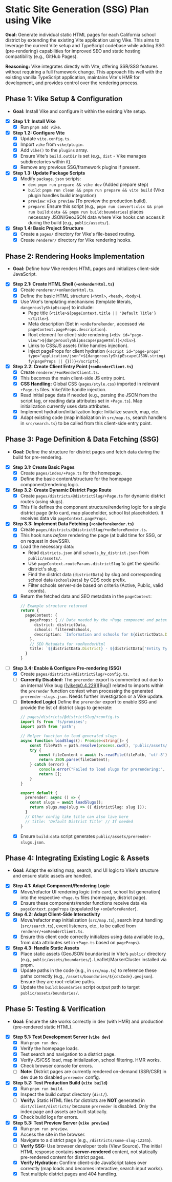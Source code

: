 # **Static Site Generation (SSG) Plan using Vike**

**Goal:** Generate individual static HTML pages for each California school district by extending the existing Vite application using Vike. This aims to leverage the current Vite setup and TypeScript codebase while adding SSG (pre-rendering) capabilities for improved SEO and static hosting compatibility (e.g., GitHub Pages).

**Reasoning:** Vike integrates directly with Vite, offering SSR/SSG features without requiring a full framework change. This approach fits well with the existing vanilla TypeScript application, maintains Vite's HMR for development, and provides control over the rendering process.

## **Phase 1: Vike Setup & Configuration**

*   **Goal:** Install Vike and configure it within the existing Vite setup.
*   [x] **Step 1.1: Install Vike**
    *   [x] Run `pnpm add vike`.
*   [x] **Step 1.2: Configure Vite**
    *   [x] Update `vite.config.ts`.
    *   [x] Import `vike` from `vike/plugin`.
    *   [x] Add `vike()` to the `plugins` array.
    *   [x] Ensure Vite's `build.outDir` is set (e.g., `dist` - Vike manages subdirectories within it).
    *   [x] Remove any previous SSG/framework plugins if present.
*   [x] **Step 1.3: Update Package Scripts**
    *   [x] Modify `package.json` scripts:
        *   `dev`: `pnpm run prepare && vike dev` (Added prepare step)
        *   `build`: `pnpm run clean && pnpm run prepare && vite build` (Vike plugin handles build integration)
        *   `preview`: `vike preview` (To preview the production build).
        *   `prepare`: Ensure this script (e.g., `pnpm run convert:xlsx && pnpm run build:data && pnpm run build:boundaries`) places necessary JSON/GeoJSON data where Vike hooks can access it during the build (e.g., `public/assets/`).
*   [x] **Step 1.4: Basic Project Structure**
    *   [x] Create a `pages/` directory for Vike's file-based routing.
    *   [x] Create `renderer/` directory for Vike rendering hooks.

## **Phase 2: Rendering Hooks Implementation**

*   **Goal:** Define how Vike renders HTML pages and initializes client-side JavaScript.
*   [x] **Step 2.1: Create HTML Shell (`+onRenderHtml.ts`)**
    *   [x] Create `renderer/+onRenderHtml.ts`.
    *   [x] Define the basic HTML structure (`<html>`, `<head>`, `<body>`).
    *   [x] Use Vike's templating mechanisms (template literals, `dangerouslySkipEscape`) to include:
        *   Page title (`<title>${pageContext.title || 'Default Title'}</title>`).
        *   Meta description (Set in `+onBeforeRender`, accessed via `pageContext.pageProps.description`).
        *   Root element for client-side rendering (`<div id="page-view">${dangerouslySkipEscape(pageHtml)}</div>`).
        *   Links to CSS/JS assets (Vike handles injection).
        *   Inject pageProps for client hydration (`<script id="page-props" type="application/json">${dangerouslySkipEscape(JSON.stringify(pageProps || {}))}</script>`).
*   [x] **Step 2.2: Create Client Entry Point (`+onRenderClient.ts`)**
    *   [x] Create `renderer/+onRenderClient.ts`.
    *   [x] This becomes the main client-side JS entry point.
    *   [x] **CSS Handling:** Global CSS (`pages/style.css`) imported in relevant `+Page.ts` files. Vike/Vite handle injection.
    *   [x] Read initial page data if needed (e.g., parsing the JSON from the script tag, or reading data attributes set in `+Page.ts`). Map initialization currently uses data attributes.
    *   [x] Implement hydration/initialization logic: Initialize search, map, etc.
    *   [x] Adapt existing code (map initialization in `src/map.ts`, search handlers in `src/search.ts`) to be called from this client-side entry point.

## **Phase 3: Page Definition & Data Fetching (SSG)**

*   **Goal:** Define the structure for district pages and fetch data during the build for pre-rendering.
*   [x] **Step 3.1: Create Basic Pages**
    *   [x] Create `pages/index/+Page.ts` for the homepage.
    *   [x] Define the basic content/structure for the homepage component/rendering logic.
*   [x] **Step 3.2: Create Dynamic District Page Route**
    *   [x] Create `pages/districts/@districtSlug/+Page.ts` for dynamic district routes (using slugs).
    *   [x] This file defines the component structure/rendering logic for a single district page (info card, map placeholder, school list placeholder). It receives data via `pageContext.pageProps`.
*   [x] **Step 3.3: Implement Data Fetching (`+onBeforeRender.ts`)**
    *   [x] Create `pages/districts/@districtSlug/+onBeforeRender.ts`.
    *   [x] This hook runs *before* rendering the page (at build time for SSG, or on request in dev/SSR).
    *   [x] Load the necessary data:
        *   Read `districts.json` and `schools_by_district.json` from `public/assets/`.
        *   Use `pageContext.routeParams.districtSlug` to get the specific district's slug.
        *   Find the district data (`districtData`) by slug and corresponding school data (`schoolsData`) by CDS code prefix.
        *   Filter schools server-side based on criteria (Active, Public, valid coords).
    *   [x] Return the fetched data and SEO metadata in the `pageContext`:
        ```typescript
        // Example structure returned
        return {
          pageContext: {
            pageProps: { // Data needed by the +Page component and potentially the client
              district: districtData,
              schools: filteredSchools,
              description: `Information and schools for ${districtData.District}...`
            },
            // SEO Metadata for +onRenderHtml
            title: `${districtData.District} - ${districtData['Entity Type']}` // Updated title format
          }
        }
        ```
*   [ ] **Step 3.4: Enable & Configure Pre-rendering (SSG)**
    *   [x] Create `pages/districts/@districtSlug/+config.ts`.
    *   [ ] **Currently Disabled:** The `prerender` export is commented out due to an internal Vike bug ([vike@0.4.229][Bug]) related to imports within the `prerender` function context when processing the generated `prerender-slugs.json`. Needs further investigation or a Vike update.
    *   [ ] **(Intended Logic)** Define the `prerender` export to enable SSG and provide the list of district slugs to generate:
        ```typescript
        // pages/districts/@districtSlug/+config.ts
        import fs from 'fs/promises';
        import path from 'path';

        // Helper function to load generated slugs
        async function loadSlugs(): Promise<string[]> {
            const filePath = path.resolve(process.cwd(), 'public/assets/prerender-slugs.json');
            try {
                const fileContent = await fs.readFile(filePath, 'utf-8');
                return JSON.parse(fileContent);
            } catch (error) {
                console.error("Failed to load slugs for prerendering:", error);
                return [];
            }
        }

        export default {
          prerender: async () => {
            const slugs = await loadSlugs();
            return slugs.map(slug => ({ districtSlug: slug }));
          }
          // Other config like title can also live here
          // title: 'Default District Title' // If needed
        }
        ```
    *   [x] Ensure `build:data` script generates `public/assets/prerender-slugs.json`.

## **Phase 4: Integrating Existing Logic & Assets**

*   **Goal:** Adapt the existing map, search, and UI logic to Vike's structure and ensure static assets are handled.
*   [x] **Step 4.1: Adapt Component/Rendering Logic**
    *   [x] Move/refactor UI rendering logic (info card, school list generation) into the respective `+Page.ts` files (homepage, district page).
    *   [x] Ensure these components/render functions receive data via `pageContext.pageProps` (populated by `+onBeforeRender`).
*   [x] **Step 4.2: Adapt Client-Side Interactivity**
    *   [x] Move/refactor map initialization (`src/map.ts`), search input handling (`src/search.ts`), event listeners, etc., to be called from `renderer/+onRenderClient.ts`.
    *   [x] Ensure this client code correctly initializes using data available (e.g., from data attributes set in `+Page.ts` based on `pageProps`).
*   [x] **Step 4.3: Handle Static Assets**
    *   [x] Place static assets (GeoJSON boundaries) in Vite's `public/` directory (e.g., `public/assets/boundaries/`). Leaflet/MarkerCluster installed via pnpm.
    *   [x] Update paths in the code (e.g., in `src/map.ts`) to reference these paths correctly (e.g., `/assets/boundaries/${cdsCode}.geojson`). Ensure they are root-relative paths.
    *   [x] Update the `build:boundaries` script output path to target `public/assets/boundaries/`.

## **Phase 5: Testing & Verification**

*   **Goal:** Ensure the site works correctly in dev (with HMR) and production (pre-rendered static HTML).
*   [x] **Step 5.1: Test Development Server (`vike dev`)**
    *   [x] Run `pnpm run dev`.
    *   [x] Verify the homepage loads.
    *   [x] Test search and navigation to a district page.
    *   [x] Verify JS/CSS load, map initialization, school filtering. HMR works.
    *   [x] Check browser console for errors.
    *   [ ] **Note:** District pages are currently rendered on-demand (SSR/CSR) in dev due to disabled `prerender` config.
*   [x] **Step 5.2: Test Production Build (`vite build`)**
    *   [x] Run `pnpm run build`.
    *   [x] Inspect the build output directory (`dist/`).
    *   [ ] **Verify:** Static HTML files for districts are **NOT** generated in `dist/client/districts/` because `prerender` is disabled. Only the index page and assets are built statically.
    *   [x] Check build logs for errors.
*   [x] **Step 5.3: Test Preview Server (`vike preview`)**
    *   [x] Run `pnpm run preview`.
    *   [x] Access the site in the browser.
    *   [x] Navigate to a district page (e.g., `/districts/some-slug-12345`).
    *   [ ] **Verify SSG:** Use browser developer tools (View Source). The initial HTML response contains **server-rendered** content, not statically pre-rendered content for district pages.
    *   [x] **Verify Hydration:** Confirm client-side JavaScript takes over correctly (map loads and becomes interactive, search input works).
    *   [x] Test multiple district pages and 404 handling. 
